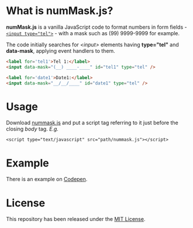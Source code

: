 # What is numMask.js?
**numMask.js** is a vanilla JavaScript code to format numbers in form fields - [`<input type="tel">`](https://developer.mozilla.org/en-US/docs/Web/HTML/Element/input/tel) - with a mask such as (99) 9999-9999 for example.

The code initially searches for _&lt;input&gt;_ elements having **type="tel"** and **data-mask**, applying event handlers to them.

```html
<label for='tel1'>Tel 1:</label>
<input data-mask="(__) ____-____" id="tel1" type="tel" />

<label for='date1'>Date1:</label>
<input data-mask="__/__/____" id="date1" type="tel" />
```

# Usage
Download [nummask.js](https://github.com/jrrio/nummask/blob/master/nummask.js) and put a script tag referring to it just before the closing *body* tag. _E.g._

    <script type="text/javascript" src="path/nummask.js"></script>
    
# Example

There is an example on [Codepen](https://codepen.io/jrio/pen/PaPVxP).

# License

This repository has been released under the [MIT License](https://github.com/jrrio/nummask/blob/master/LICENSE).
  
